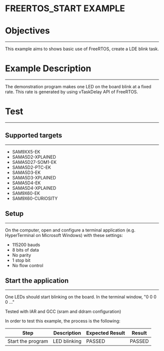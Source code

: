 FREERTOS_START EXAMPLE
============

# Objectives
------------
This example aims to shows basic use of FreeRTOS, create a LDE blink task.

# Example Description
---------------------
The demonstration program makes one LED on the board blink at a fixed rate.
This rate is generated by using vTaskDelay API of FreeRTOS.


# Test
------
## Supported targets
--------------------
* SAM9XX5-EK
* SAMA5D2-XPLAINED
* SAMA5D27-SOM1-EK
* SAMA5D2-PTC-EK
* SAMA5D3-EK
* SAMA5D3-XPLAINED
* SAMA5D4-EK
* SAMA5D4-XPLAINED
* SAM9X60-EK
* SAM9X60-CURIOSITY

## Setup
--------
On the computer, open and configure a terminal application
(e.g. HyperTerminal on Microsoft Windows) with these settings:
 - 115200 bauds
 - 8 bits of data
 - No parity
 - 1 stop bit
 - No flow control

## Start the application
------------------------

One LEDs should start blinking on the board. In the terminal window, "0 0 0 0 ..."

Tested with IAR and GCC (sram and ddram configuration)

In order to test this example, the process is the following:

Step | Description | Expected Result | Result
-----|-------------|-----------------|-------
Start the program | LED blinking | PASSED | PASSED



